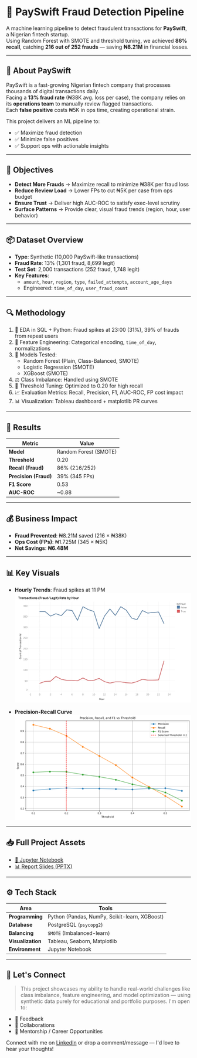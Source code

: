 # 🚨 PaySwift Fraud Detection Pipeline

A machine learning pipeline to detect fraudulent transactions for **PaySwift**, a Nigerian fintech startup.  
Using Random Forest with SMOTE and threshold tuning, we achieved **86% recall**, catching **216 out of 252 frauds** — saving **₦8.21M** in financial losses.

---

## 🏦 About PaySwift
PaySwift is a fast-growing Nigerian fintech company that processes thousands of digital transactions daily.  
Facing a **13% fraud rate** (₦38K avg. loss per case), the company relies on its **operations team** to manually review flagged transactions.  
Each **false positive** costs ₦5K in ops time, creating operational strain.

This project delivers an ML pipeline to:
- ✅ Maximize fraud detection
- ✅ Minimize false positives
- ✅ Support ops with actionable insights

---

## 🎯 Objectives
- **Detect More Frauds** → Maximize recall to minimize ₦38K per fraud loss  
- **Reduce Review Load** → Lower FPs to cut ₦5K per case from ops budget  
- **Ensure Trust** → Deliver high AUC-ROC to satisfy exec-level scrutiny  
- **Surface Patterns** → Provide clear, visual fraud trends (region, hour, user behavior)

---

## 📦 Dataset Overview
- **Type**: Synthetic (10,000 PaySwift-like transactions)  
- **Fraud Rate**: 13% (1,301 fraud, 8,699 legit)  
- **Test Set**: 2,000 transactions (252 fraud, 1,748 legit)  
- **Key Features**:
  - `amount`, `hour`, `region`, `type`, `failed_attempts`, `account_age_days`
  - Engineered: `time_of_day`, `user_fraud_count`

---

## 🔍 Methodology
1. 🧪 EDA in SQL + Python: Fraud spikes at 23:00 (31%), 39% of frauds from repeat users  
2. 🔧 Feature Engineering: Categorical encoding, `time_of_day`, normalizations  
3. 🤖 Models Tested:  
   - Random Forest (Plain, Class-Balanced, SMOTE)  
   - Logistic Regression (SMOTE)  
   - XGBoost (SMOTE)  
4. ⚖️ Class Imbalance: Handled using SMOTE  
5. 🎯 Threshold Tuning: Optimized to 0.20 for high recall  
6. 📈 Evaluation Metrics: Recall, Precision, F1, AUC-ROC, FP cost impact  
7. 📊 Visualization: Tableau dashboard + matplotlib PR curves

---

## 🧪 Results

| Metric              | Value              |
|---------------------|--------------------|
| **Model**           | Random Forest (SMOTE) |
| **Threshold**       | 0.20               |
| **Recall (Fraud)**  | 86% (216/252)      |
| **Precision (Fraud)** | 39% (345 FPs)     |
| **F1 Score**        | 0.53               |
| **AUC-ROC**         | ~0.88              |

---

## 💰 Business Impact

- **Fraud Prevented**: ₦8.21M saved (216 × ₦38K)  
- **Ops Cost (FPs)**: ₦1.725M (345 × ₦5K)  
- **Net Savings**: **₦6.48M**

---

## 📊 Key Visuals

- **Hourly Trends**: Fraud spikes at 11 PM  
  ![Hourly Trends](visuals/hourly_trends.jpeg)

- **Precision-Recall Curve**  
  ![PR Curve](visuals/pr_curve.png)

---

## 📥 Full Project Assets
- [🧠 Jupyter Notebook](notebook/fraud_detection_model.ipynb)  
- [📊 Report Slides (PPTX)](Report.pptx)  

---

## ⚙️ Tech Stack

| Area         | Tools |
|--------------|-------|
| **Programming** | Python (Pandas, NumPy, Scikit-learn, XGBoost) |
| **Database**    | PostgreSQL (`psycopg2`) |
| **Balancing**   | `SMOTE` (Imbalanced-learn) |
| **Visualization** | Tableau, Seaborn, Matplotlib |
| **Environment** | Jupyter Notebook |

---

## 👋 Let's Connect

> This project showcases my ability to handle real-world challenges like class imbalance, feature engineering, and model optimization — using synthetic data purely for educational and portfolio purposes. I'm open to:
- 💬 Feedback
- 🤝 Collaborations
- 📢 Mentorship / Career Opportunities

Connect with me on [LinkedIn](https://www.linkedin.com/in/abdulrahman-aruna-4b564b327) or drop a comment/message — I'd love to hear your thoughts!